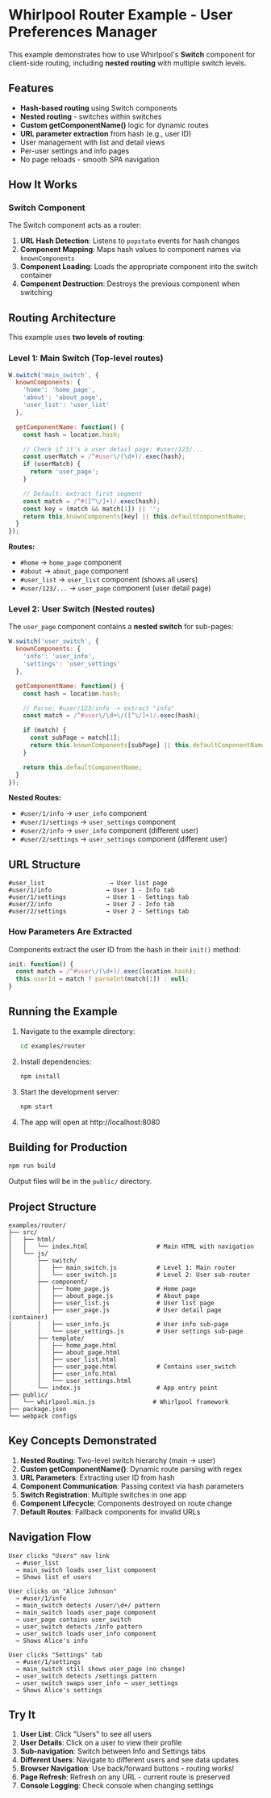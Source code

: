 # Whirlpool Router Example - User Preferences Manager

This example demonstrates how to use Whirlpool's **Switch** component for client-side routing, including **nested routing** with multiple switch levels.

## Features

- **Hash-based routing** using Switch components
- **Nested routing** - switches within switches
- **Custom getComponentName()** logic for dynamic routes
- **URL parameter extraction** from hash (e.g., user ID)
- User management with list and detail views
- Per-user settings and info pages
- No page reloads - smooth SPA navigation

## How It Works

### Switch Component

The Switch component acts as a router:

1. **URL Hash Detection**: Listens to `popstate` events for hash changes
2. **Component Mapping**: Maps hash values to component names via `knownComponents`
3. **Component Loading**: Loads the appropriate component into the switch container
4. **Component Destruction**: Destroys the previous component when switching

## Routing Architecture

This example uses **two levels of routing**:

### Level 1: Main Switch (Top-level routes)

```javascript
W.switch('main_switch', {
  knownComponents: {
    'home': 'home_page',
    'about': 'about_page',
    'user_list': 'user_list'
  },

  getComponentName: function() {
    const hash = location.hash;

    // Check if it's a user detail page: #user/123/...
    const userMatch = /^#user\/(\d+)/.exec(hash);
    if (userMatch) {
      return 'user_page';
    }

    // Default: extract first segment
    const match = /^#([^\/]+)/.exec(hash);
    const key = (match && match[1]) || '';
    return this.knownComponents[key] || this.defaultComponentName;
  }
});
```

**Routes:**
- `#home` → `home_page` component
- `#about` → `about_page` component
- `#user_list` → `user_list` component (shows all users)
- `#user/123/...` → `user_page` component (user detail page)

### Level 2: User Switch (Nested routes)

The `user_page` component contains a **nested switch** for sub-pages:

```javascript
W.switch('user_switch', {
  knownComponents: {
    'info': 'user_info',
    'settings': 'user_settings'
  },

  getComponentName: function() {
    const hash = location.hash;

    // Parse: #user/123/info -> extract "info"
    const match = /^#user\/\d+\/([^\/]+)/.exec(hash);

    if (match) {
      const subPage = match[1];
      return this.knownComponents[subPage] || this.defaultComponentName;
    }

    return this.defaultComponentName;
  }
});
```

**Nested Routes:**
- `#user/1/info` → `user_info` component
- `#user/1/settings` → `user_settings` component
- `#user/2/info` → `user_info` component (different user)
- `#user/2/settings` → `user_settings` component (different user)

## URL Structure

```
#user_list                  → User list page
#user/1/info               → User 1 - Info tab
#user/1/settings           → User 1 - Settings tab
#user/2/info               → User 2 - Info tab
#user/2/settings           → User 2 - Settings tab
```

### How Parameters Are Extracted

Components extract the user ID from the hash in their `init()` method:

```javascript
init: function() {
  const match = /^#user\/(\d+)/.exec(location.hash);
  this.userId = match ? parseInt(match[1]) : null;
}
```

## Running the Example

1. Navigate to the example directory:
   ```bash
   cd examples/router
   ```

2. Install dependencies:
   ```bash
   npm install
   ```

3. Start the development server:
   ```bash
   npm start
   ```

4. The app will open at http://localhost:8080

## Building for Production

```bash
npm run build
```

Output files will be in the `public/` directory.

## Project Structure

```
examples/router/
├── src/
│   ├── html/
│   │   └── index.html                   # Main HTML with navigation
│   └── js/
│       ├── switch/
│       │   ├── main_switch.js           # Level 1: Main router
│       │   └── user_switch.js           # Level 2: User sub-router
│       ├── component/
│       │   ├── home_page.js             # Home page
│       │   ├── about_page.js            # About page
│       │   ├── user_list.js             # User list page
│       │   ├── user_page.js             # User detail page (container)
│       │   ├── user_info.js             # User info sub-page
│       │   └── user_settings.js         # User settings sub-page
│       ├── template/
│       │   ├── home_page.html
│       │   ├── about_page.html
│       │   ├── user_list.html
│       │   ├── user_page.html           # Contains user_switch
│       │   ├── user_info.html
│       │   └── user_settings.html
│       └── index.js                     # App entry point
├── public/
│   └── whirlpool.min.js                # Whirlpool framework
├── package.json
└── webpack configs
```

## Key Concepts Demonstrated

1. **Nested Routing**: Two-level switch hierarchy (main → user)
2. **Custom getComponentName()**: Dynamic route parsing with regex
3. **URL Parameters**: Extracting user ID from hash
4. **Component Communication**: Passing context via hash parameters
5. **Switch Registration**: Multiple switches in one app
6. **Component Lifecycle**: Components destroyed on route change
7. **Default Routes**: Fallback components for invalid URLs

## Navigation Flow

```
User clicks "Users" nav link
  → #user_list
  → main_switch loads user_list component
  → Shows list of users

User clicks on "Alice Johnson"
  → #user/1/info
  → main_switch detects /user/\d+/ pattern
  → main_switch loads user_page component
  → user_page contains user_switch
  → user_switch detects /info pattern
  → user_switch loads user_info component
  → Shows Alice's info

User clicks "Settings" tab
  → #user/1/settings
  → main_switch still shows user_page (no change)
  → user_switch detects /settings pattern
  → user_switch swaps user_info → user_settings
  → Shows Alice's settings
```

## Try It

1. **User List**: Click "Users" to see all users
2. **User Details**: Click on a user to view their profile
3. **Sub-navigation**: Switch between Info and Settings tabs
4. **Different Users**: Navigate to different users and see data updates
5. **Browser Navigation**: Use back/forward buttons - routing works!
6. **Page Refresh**: Refresh on any URL - current route is preserved
7. **Console Logging**: Check console when changing settings
